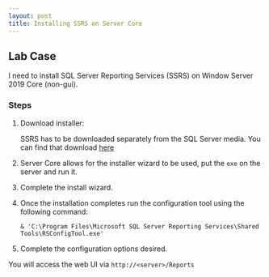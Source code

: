 ```yaml
---
layout: post
title: Installing SSRS on Server Core
---
```


## Lab Case

I need to install SQL Server Reporting Services (SSRS) on Window Server 2019 Core (non-gui).

### Steps

1. Download installer:

    SSRS has to be downloaded separately from the SQL Server media. You can find that download [here](https://www.microsoft.com/en-us/download/details.aspx?id=100122)

1. Server Core allows for the installer wizard to be used, put the `exe` on the server and run it.
1. Complete the install wizard.
1. Once the installation completes run the configuration tool using the following command:

    ```console
    & 'C:\Program Files\Microsoft SQL Server Reporting Services\Shared Tools\RSConfigTool.exe'
    ```

1. Complete the configuration options desired.

You will access the web UI via `http://<server>/Reports`